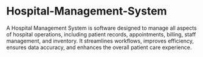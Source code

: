 # Hospital-Management-System
A Hospital Management System is software designed to manage all aspects of hospital operations, including patient records, appointments, billing, staff management, and inventory. It streamlines workflows, improves efficiency, ensures data accuracy, and enhances the overall patient care experience.
